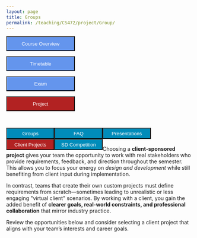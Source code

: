 ```yaml
---
layout: page
title: Groups
permalink: /teaching/CS472/project/Group/
---
```


<div class="main-component">
<form action="/teaching/CS472/">
    <input type="submit" style="background-color:cornflowerblue;color:white;width:185px;
height:40px;" value="Course Overview" />
</form>

<form action="/teaching/CS472/Timetable/">
    <input type="submit" style="background-color:cornflowerblue;color:white;width:185px;
height:40px;" value="Timetable" />
</form>
<form action="/teaching/CS472/Exam/">
    <input type="submit" style="background-color:cornflowerblue;color:white;width:185px;
height:40px;" value="Exam" />
</form>
<form action="/teaching/CS472/project/">
    <input type="submit" style="background-color:firebrick;color:white;width:185px;
height:40px;" value="Project" />
</form>

</div>
<br/>

<div class="main-component">
<form action="/teaching/CS472/project/Group/">
    <input type="submit" style="background-color:#008CBA;float:left; color:white;width:130px;
height:30px;" value="Groups" />
</form>
<form action="/teaching/CS472/project/FAQ/">
    <input type="submit" style="background-color:#008CBA;float:left;color:white;width:130px;
height:30px;" value="FAQ" />
</form>
<form action="/teaching/CS472/project/Presentations/">
    <input type="submit" style="background-color:#008CBA;float:left;color:white;width:130px;
height:30px;" value="Presentations" />
</form>
<form action="/teaching/CS472/project/client_projects/">
    <input type="submit" style="background-color:firebrick;float:left;color:white;width:130px;
height:30px;" value="Client Projects" />
</form>
<form action="/teaching/CS472/project/Competition/">
    <input type="submit" style="background-color:#008CBA;float:left;color:white;width:130px;
height:30px;" value="SD Competition" />
</form>
</div>

<br/>
<br/>

<p>
Choosing a <strong>client-sponsored project</strong> gives your team the opportunity to work with real stakeholders 
who provide requirements, feedback, and direction throughout the semester. This allows you to focus your energy 
on <em>design and development</em> while still benefiting from client input during implementation. 
</p>

<p>
In contrast, teams that create their own custom projects must define requirements from scratch—sometimes leading to 
unrealistic or less engaging "virtual client" scenarios. By working with a client, you gain the added benefit of 
<strong>clearer goals, real-world constraints, and professional collaboration</strong> that mirror industry practice.
</p>

<p>
Review the opportunities below and consider selecting a client project that aligns with your team’s interests and 
career goals.
</p>




